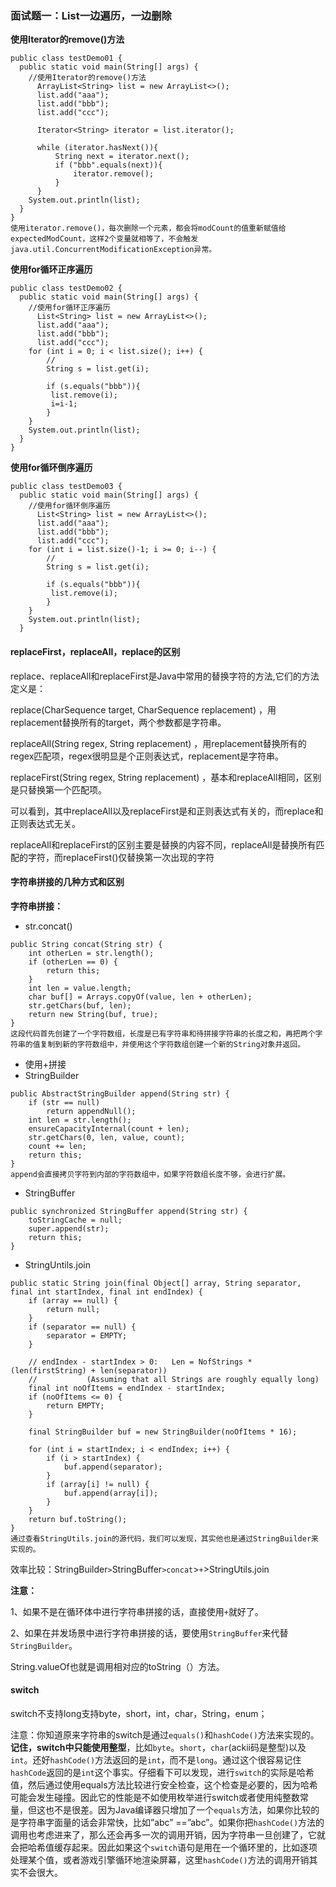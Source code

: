 ### 面试题一：List一边遍历，一边删除

**使用Iterator的remove()方法**

```
public class testDemo01 {
  public static void main(String[] args) {
    //使用Iterator的remove()方法
      ArrayList<String> list = new ArrayList<>();
      list.add("aaa");
      list.add("bbb");
      list.add("ccc");

      Iterator<String> iterator = list.iterator();
      
      while (iterator.hasNext()){
          String next = iterator.next();
          if ("bbb".equals(next)){
              iterator.remove();
          }
      }
    System.out.println(list);
  }
}
使用iterator.remove()，每次删除一个元素，都会将modCount的值重新赋值给expectedModCount，这样2个变量就相等了，不会触发java.util.ConcurrentModificationException异常。
```

**使用for循环正序遍历**

```
public class testDemo02 {
  public static void main(String[] args) {
    //使用for循环正序遍历
      List<String> list = new ArrayList<>();
      list.add("aaa");
      list.add("bbb");
      list.add("ccc");
    for (int i = 0; i < list.size(); i++) {
        //
        String s = list.get(i);
        
        if (s.equals("bbb")){
         list.remove(i);
         i=i-1;
        }
    }
    System.out.println(list);
  }
}
```

**使用for循环倒序遍历**

```
public class testDemo03 {
  public static void main(String[] args) {
    //使用for循环倒序遍历
      List<String> list = new ArrayList<>();
      list.add("aaa");
      list.add("bbb");
      list.add("ccc");
    for (int i = list.size()-1; i >= 0; i--) {
        //
        String s = list.get(i);

        if (s.equals("bbb")){
         list.remove(i);
        }
    }
    System.out.println(list);
  }

```

#### replaceFirst，replaceAll，replace的区别

replace、replaceAll和replaceFirst是Java中常用的替换字符的方法,它们的方法定义是：

replace(CharSequence target, CharSequence replacement) ，用replacement替换所有的target，两个参数都是字符串。

replaceAll(String regex, String replacement) ，用replacement替换所有的regex匹配项，regex很明显是个正则表达式，replacement是字符串。

replaceFirst(String regex, String replacement) ，基本和replaceAll相同，区别是只替换第一个匹配项。

可以看到，其中replaceAll以及replaceFirst是和正则表达式有关的，而replace和正则表达式无关。

replaceAll和replaceFirst的区别主要是替换的内容不同，replaceAll是替换所有匹配的字符，而replaceFirst()仅替换第一次出现的字符

#### 字符串拼接的几种方式和区别

**字符串拼接：**

- str.concat()

```
public String concat(String str) {
    int otherLen = str.length();
    if (otherLen == 0) {
        return this;
    }
    int len = value.length;
    char buf[] = Arrays.copyOf(value, len + otherLen);
    str.getChars(buf, len);
    return new String(buf, true);
}
这段代码首先创建了一个字符数组，长度是已有字符串和待拼接字符串的长度之和，再把两个字符串的值复制到新的字符数组中，并使用这个字符数组创建一个新的String对象并返回。
```

- 使用+拼接
- StringBuilder

```
public AbstractStringBuilder append(String str) {
    if (str == null)
        return appendNull();
    int len = str.length();
    ensureCapacityInternal(count + len);
    str.getChars(0, len, value, count);
    count += len;
    return this;
}
append会直接拷贝字符到内部的字符数组中，如果字符数组长度不够，会进行扩展。
```

- StringBuffer

```
public synchronized StringBuffer append(String str) {
    toStringCache = null;
    super.append(str);
    return this;
}
```

- StringUntils.join

```
public static String join(final Object[] array, String separator, final int startIndex, final int endIndex) {
    if (array == null) {
        return null;
    }
    if (separator == null) {
        separator = EMPTY;
    }

    // endIndex - startIndex > 0:   Len = NofStrings *(len(firstString) + len(separator))
    //           (Assuming that all Strings are roughly equally long)
    final int noOfItems = endIndex - startIndex;
    if (noOfItems <= 0) {
        return EMPTY;
    }

    final StringBuilder buf = new StringBuilder(noOfItems * 16);

    for (int i = startIndex; i < endIndex; i++) {
        if (i > startIndex) {
            buf.append(separator);
        }
        if (array[i] != null) {
            buf.append(array[i]);
        }
    }
    return buf.toString();
}
通过查看StringUtils.join的源代码，我们可以发现，其实他也是通过StringBuilder来实现的。
```

效率比较：StringBuilder`>`StringBuffer`>concat`>`+`>StringUtils.join

**注意：**

1、如果不是在循环体中进行字符串拼接的话，直接使用`+`就好了。

2、如果在并发场景中进行字符串拼接的话，要使用`StringBuffer`来代替`StringBuilder`。

String.valueOf也就是调用相对应的toString（）方法。

#### switch

switch不支持long支持byte，short，int，char，String，enum；

注意：你知道原来字符串的switch是通过`equals()`和`hashCode()`方法来实现的。**记住，switch中只能使用整型**，比如`byte`。`short`，`char`(ackii码是整型)以及`int`。还好`hashCode()`方法返回的是`int`，而不是`long`。通过这个很容易记住`hashCode`返回的是`int`这个事实。仔细看下可以发现，进行`switch`的实际是哈希值，然后通过使用equals方法比较进行安全检查，这个检查是必要的，因为哈希可能会发生碰撞。因此它的性能是不如使用枚举进行switch或者使用纯整数常量，但这也不是很差。因为Java编译器只增加了一个`equals`方法，如果你比较的是字符串字面量的话会非常快，比如”abc” ==”abc”。如果你把`hashCode()`方法的调用也考虑进来了，那么还会再多一次的调用开销，因为字符串一旦创建了，它就会把哈希值缓存起来。因此如果这个`switch`语句是用在一个循环里的，比如逐项处理某个值，或者游戏引擎循环地渲染屏幕，这里`hashCode()`方法的调用开销其实不会很大。